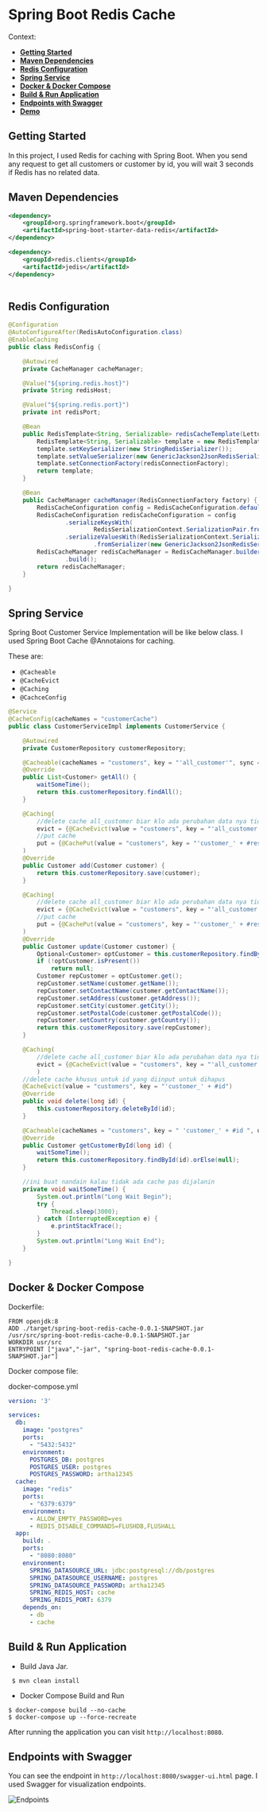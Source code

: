 # Spring Boot Redis Cache


Context:

  - [**Getting Started**](#getting-started)
  - [**Maven Dependencies**](#maven-dependencies)
  - [**Redis Configuration**](#redis-configuration)
  - [**Spring Service**](#spring-service)
  - [**Docker & Docker Compose**](#docker-docker-compose)
  - [**Build & Run Application**](#build-run-application)
  - [**Endpoints with Swagger**](#endpoints-with-swagger)
  - [**Demo**](#demo)


## Getting Started

In this project, I used Redis for caching with Spring Boot.
When you send any request to get all customers or customer by id, you will wait 3 seconds if Redis has no related data.


## Maven Dependencies


```xml
<dependency>
	<groupId>org.springframework.boot</groupId>
	<artifactId>spring-boot-starter-data-redis</artifactId>
</dependency>

<dependency>
	<groupId>redis.clients</groupId>
	<artifactId>jedis</artifactId>
</dependency>
		
```

## Redis Configuration

```java
@Configuration
@AutoConfigureAfter(RedisAutoConfiguration.class)
@EnableCaching
public class RedisConfig {

	@Autowired
	private CacheManager cacheManager;

	@Value("${spring.redis.host}")
	private String redisHost;

	@Value("${spring.redis.port}")
	private int redisPort;

	@Bean
	public RedisTemplate<String, Serializable> redisCacheTemplate(LettuceConnectionFactory redisConnectionFactory) {
		RedisTemplate<String, Serializable> template = new RedisTemplate<>();
		template.setKeySerializer(new StringRedisSerializer());
		template.setValueSerializer(new GenericJackson2JsonRedisSerializer());
		template.setConnectionFactory(redisConnectionFactory);
		return template;
	}

	@Bean
	public CacheManager cacheManager(RedisConnectionFactory factory) {
		RedisCacheConfiguration config = RedisCacheConfiguration.defaultCacheConfig();
		RedisCacheConfiguration redisCacheConfiguration = config
				.serializeKeysWith(
						RedisSerializationContext.SerializationPair.fromSerializer(new StringRedisSerializer()))
				.serializeValuesWith(RedisSerializationContext.SerializationPair
						.fromSerializer(new GenericJackson2JsonRedisSerializer()));
		RedisCacheManager redisCacheManager = RedisCacheManager.builder(factory).cacheDefaults(redisCacheConfiguration)
				.build();
		return redisCacheManager;
	}

}
```


## Spring Service

Spring Boot Customer Service Implementation will be like below class.
I used Spring Boot Cache @Annotaions for caching.

These are:

* `@Cacheable`
* `@CacheEvict`
* `@Caching`
* `@CachceConfig`
	

```java
@Service
@CacheConfig(cacheNames = "customerCache")
public class CustomerServiceImpl implements CustomerService {

	@Autowired
	private CustomerRepository customerRepository;

	@Cacheable(cacheNames = "customers", key = "'all_customer'", sync = true)
	@Override
	public List<Customer> getAll() {
		waitSomeTime();
		return this.customerRepository.findAll();
	}

	@Caching(
		//delete cache all_customer biar klo ada perubahan data nya tidak pakai cache lama saat getAll
		evict = {@CacheEvict(value = "customers", key = "'all_customer'")},
		//put cache
		put = {@CachePut(value = "customers", key = "'customer_' + #result.id")}
	)
	@Override
	public Customer add(Customer customer) {
		return this.customerRepository.save(customer);
	}

	@Caching(
		//delete cache all_customer biar klo ada perubahan data nya tidak pakai cache lama saat getAll
		evict = {@CacheEvict(value = "customers", key = "'all_customer'")},
		//put cache
     	put = {@CachePut(value = "customers", key = "'customer_' + #result.id")}
	)
	@Override
	public Customer update(Customer customer) {
		Optional<Customer> optCustomer = this.customerRepository.findById(customer.getId());
		if (!optCustomer.isPresent())
			return null;
		Customer repCustomer = optCustomer.get();
		repCustomer.setName(customer.getName());
		repCustomer.setContactName(customer.getContactName());
		repCustomer.setAddress(customer.getAddress());
		repCustomer.setCity(customer.getCity());
		repCustomer.setPostalCode(customer.getPostalCode());
		repCustomer.setCountry(customer.getCountry());
		return this.customerRepository.save(repCustomer);
	}

	@Caching(
		//delete cache all_customer biar klo ada perubahan data nya tidak pakai cache lama saat getAll
		evict = {@CacheEvict(value = "customers", key = "'all_customer'")}
		)
	//delete cache khusus untuk id yang diinput untuk dihapus
	@CacheEvict(value = "customers", key = "'customer_' + #id")
	@Override
	public void delete(long id) {
		this.customerRepository.deleteById(id);
	}

	@Cacheable(cacheNames = "customers", key = " 'customer_' + #id ", unless = "#result == null")
	@Override
	public Customer getCustomerById(long id) {
		waitSomeTime();
		return this.customerRepository.findById(id).orElse(null);
	}

	//ini buat nandain kalau tidak ada cache pas dijalanin
	private void waitSomeTime() {
		System.out.println("Long Wait Begin");
		try {
			Thread.sleep(3000);
		} catch (InterruptedException e) {
			e.printStackTrace();
		}
		System.out.println("Long Wait End");
	}

}
```

## Docker & Docker Compose


Dockerfile:

```
FROM openjdk:8
ADD ./target/spring-boot-redis-cache-0.0.1-SNAPSHOT.jar /usr/src/spring-boot-redis-cache-0.0.1-SNAPSHOT.jar
WORKDIR usr/src
ENTRYPOINT ["java","-jar", "spring-boot-redis-cache-0.0.1-SNAPSHOT.jar"]
```

Docker compose file:


docker-compose.yml

```yml
version: '3'

services:
  db:
    image: "postgres"
    ports:
      - "5432:5432"
    environment:
      POSTGRES_DB: postgres
      POSTGRES_USER: postgres
      POSTGRES_PASSWORD: artha12345
  cache:
    image: "redis"
    ports: 
      - "6379:6379"
    environment:
      - ALLOW_EMPTY_PASSWORD=yes
      - REDIS_DISABLE_COMMANDS=FLUSHDB,FLUSHALL
  app:
    build: .
    ports:
      - "8080:8080"
    environment:
      SPRING_DATASOURCE_URL: jdbc:postgresql://db/postgres
      SPRING_DATASOURCE_USERNAME: postgres
      SPRING_DATASOURCE_PASSWORD: artha12345
      SPRING_REDIS_HOST: cache
      SPRING_REDIS_PORT: 6379
    depends_on:
      - db
      - cache
```

## Build & Run Application

* Build Java Jar.

```shell
 $ mvn clean install
```

*  Docker Compose Build and Run

```shell
$ docker-compose build --no-cache
$ docker-compose up --force-recreate

```

After running the application you can visit `http://localhost:8080`.	

## Endpoints with Swagger


You can see the endpoint in `http://localhost:8080/swagger-ui.html` page.
I used Swagger for visualization endpoints.


![Endpoints](assets/endpoints.png)



